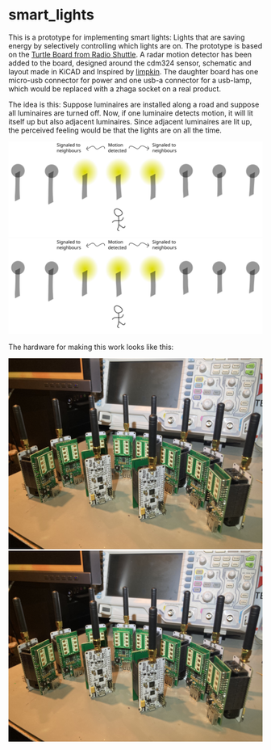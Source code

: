 # smart_lights
This is a prototype for implementing smart lights: Lights that are saving
energy by selectively controlling which lights are on. The prototype is based
on the [Turtle Board from Radio Shuttle](https://www.radioshuttle.de/en/turtle-en/turtle-board-en/).
A radar motion detector has been added to the board, designed around the
cdm324 sensor, schematic and layout made in KiCAD and Inspired by
[limpkin](https://www.limpkin.fr/index.php?post/2017/02/22/Making-the-Electronics-for-a-24GHz-Doppler-Motion-Sensor).
The daughter board has one micro-usb connector for power and one usb-a connector
for a usb-lamp, which would be replaced with a zhaga socket on a real product.

The idea is this: Suppose luminaires are installed along a road and suppose
all luminaires are turned off. Now, if one luminaire detects motion, it will
lit itself up but also adjacent luminaires. Since adjacent luminaires are lit
up, the perceived feeling would be that the lights are on all the time.

![Alt text](./street.svg)
<img src="./street.svg">

The hardware for making this work looks like this:

![Alt text](./hardware.jpg)
<img src="./hardware.jpg">

